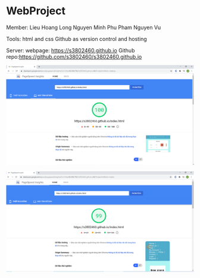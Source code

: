 # WebProject
Member:
Lieu Hoang Long
Nguyen Minh Phu
Pham Nguyen Vu

Tools:
html and css
Github as version control and hosting

Server:
webpage: https://s3802460.github.io
Github repo:https://github.com/s3802460/s3802460.github.io

![Google Page Speed Score for desktop version](img/Desktop.png)

![Google Page Speed Score for mobile version](img/Mobile.PNG)
